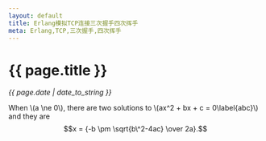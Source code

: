 ```yaml
---
layout: default
title: Erlang模拟TCP连接三次握手四次挥手
meta: Erlang,TCP,三次握手,四次挥手
---
```

# {{ page.title }}
*{{ page.date | date_to_string }}*      

When \\(a \ne 0\\), there are two solutions to \\(ax\^2 + bx + c = 0\label{abc}\\) and they are
$$x = {-b \pm \sqrt{b\^2-4ac} \over 2a}.$$
